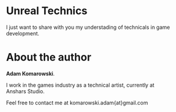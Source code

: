 
# Unreal Technics

I just want to share with you my understading of technicals in game development.

# About the author

__Adam Komarowski__. 

I work in the games industry as a technical artist, currently at Anshars&nbsp;Studio.

Feel free to contact me at komarowski.adam{at}gmail.com
